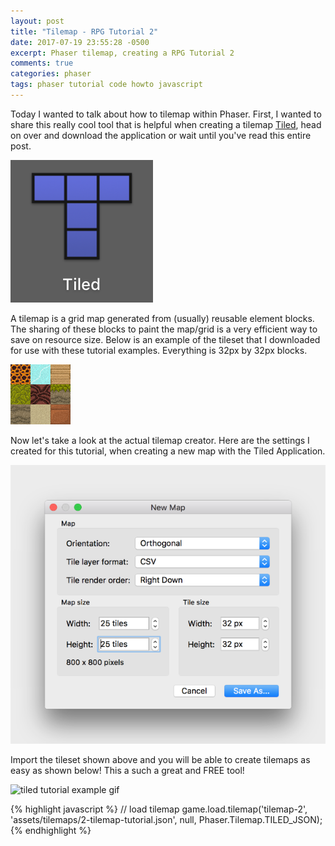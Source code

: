 ```yaml
---
layout: post
title: "Tilemap - RPG Tutorial 2"
date: 2017-07-19 23:55:28 -0500
excerpt: Phaser tilemap, creating a RPG Tutorial 2
comments: true
categories: phaser
tags: phaser tutorial code howto javascript
---
```


Today I wanted to talk about how to tilemap within Phaser. First, I wanted to share this really cool tool that is helpful when creating a tilemap <a href="http://www.mapeditor.org" target="_blank" rel="noopener">Tiled</a>, head on over and download the application or wait until you've read this entire post.  

<div class="img-wrapper">
  <img class="img" src="/assets/img/phaser/tilemap/tiled-mac-application.png" alt="tiled mac app">
</div>

A tilemap is a grid map generated from (usually) reusable element blocks. The sharing of these blocks to paint the map/grid is a very efficient way to save on resource size. Below is an example of the tileset that I downloaded for use with these tutorial examples. Everything is 32px by 32px blocks.

<div class="img-wrapper">
  <img class="img" src="/assets/img/phaser/tilemap/tileset-blocks-1.png" alt="tileset blocks">
</div>

Now let's take a look at the actual tilemap creator. Here are the settings I created for this tutorial, when creating a new map with the Tiled Application.

<div class="img-wrapper">
  <img class="img" src="/assets/img/phaser/tilemap/tiled-new-map-example.png" alt="tiled app settings">
</div>

Import the tileset shown above and you will be able to create tilemaps as easy as shown below! This a such a great and FREE tool!

<div class="gif-wrapping">
  <img class="gif" src="/assets/img/progressive-web-app/tiled-tutorial-example.gif" alt="tiled tutorial example gif">
</div>

{% highlight javascript %}
// load tilemap
game.load.tilemap('tilemap-2', 'assets/tilemaps/2-tilemap-tutorial.json', null, Phaser.Tilemap.TILED_JSON);
{% endhighlight %}
